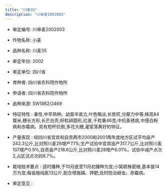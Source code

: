 ```yaml
---
title: "川麦35"
description: "川审麦2002003"
---
```

* 审定编号:  川审麦2002003

*  作物名称:  小麦

*  品种名称:  川麦35

*  审定年份:  2002

*  审定单位:  四川省

* 育种者:  四川省农科院作物所

*  申请者:  四川省农科院作物所

*  品种来源:  SW1862/2469

*  特征特性 : 
春性,中早熟种。幼苗半直立,叶色略淡,长势旺,分蘖力中等;株高84厘米,穗长方形,长芒白壳;籽粒卵圆形,红皮,千粒重46克;中抗条锈病,中感白粉病和赤霉病。具有短杆抗倒,多花大穗,灌浆落黄好的特征。
 
*  产量表现 : 
经四川省宜宾和自贡两市2000和2001两年度地方区试平均亩产242.3公斤,比对照川麦28增产7.1%;生产试验中宜宾亩产317.7公斤,比对照川麦107增产0.9%,自贡亩产218.6公斤,比对照川麦28增产6.01%。试验中减产点次2,占区试点次的8.7%。

*  栽培技术要点 : 
适时播种,于10月底至11月初播种为宜;小窝疏株密植,基本苗14万为宜;每亩施纯氮13公斤,配合增施磷、钾肥;及时防治蚜虫、赤霉病。

*  审定意见 : 

